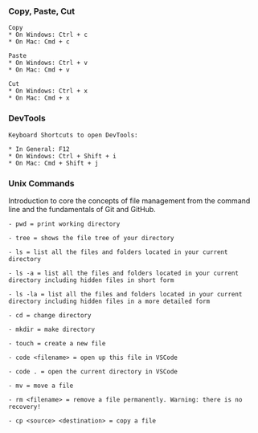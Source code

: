 ### Copy, Paste, Cut
    
    Copy
    * On Windows: Ctrl + c
    * On Mac: Cmd + c

    Paste
    * On Windows: Ctrl + v
    * On Mac: Cmd + v

    Cut
    * On Windows: Ctrl + x
    * On Mac: Cmd + x

### DevTools
    Keyboard Shortcuts to open DevTools: 

    * In General: F12
    * On Windows: Ctrl + Shift + i
    * On Mac: Cmd + Shift + j

### Unix Commands

Introduction to core the concepts of file management from the command line and the fundamentals of Git and GitHub.

    
    - pwd = print working directory
    
    - tree = shows the file tree of your directory
    
    - ls = list all the files and folders located in your current directory
    
    - ls -a = list all the files and folders located in your current directory including hidden files in short form
    
    - ls -la = list all the files and folders located in your current directory including hidden files in a more detailed form
    
    - cd = change directory
    
    - mkdir = make directory
    
    - touch = create a new file
    
    - code <filename> = open up this file in VSCode
    
    - code . = open the current directory in VSCode
    
    - mv = move a file
    
    - rm <filename> = remove a file permanently. Warning: there is no recovery!
    
    - cp <source> <destination> = copy a file